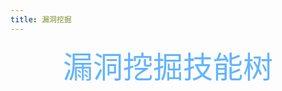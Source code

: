 ```yaml
---
title: 漏洞挖掘
---
```


<div align='center' style="color:rgb(99 180 255)"><font size='10'>漏洞挖掘技能树</font></div>